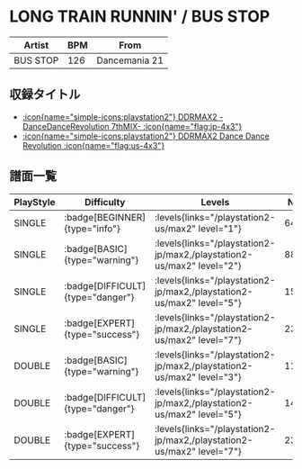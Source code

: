 # LONG TRAIN RUNNIN' / BUS STOP

|Artist|BPM|From|
|------|---|----|
|BUS STOP|126|Dancemania 21|

## 収録タイトル

- [:icon{name="simple-icons:playstation2"} DDRMAX2 -DanceDanceRevolution 7thMIX- :icon{name="flag:jp-4x3"}](/playstation2-jp/max2)
- [:icon{name="simple-icons:playstation2"} DDRMAX2 Dance Dance Revolution :icon{name="flag:us-4x3"}](/playstation2-us/max2)

## 譜面一覧

|PlayStyle|Difficulty|Levels|Notes|Movie|
|---------|----------|------|-----|-----|
|SINGLE| :badge[BEGINNER]{type="info"}| :levels{links="/playstation2-us/max2" level="1"}|64/0||
|SINGLE| :badge[BASIC]{type="warning"}| :levels{links="/playstation2-jp/max2,/playstation2-us/max2" level="2"}|88/2||
|SINGLE| :badge[DIFFICULT]{type="danger"}| :levels{links="/playstation2-jp/max2,/playstation2-us/max2" level="5"}|152/3||
|SINGLE| :badge[EXPERT]{type="success"}| :levels{links="/playstation2-jp/max2,/playstation2-us/max2" level="7"}|234/11||
|DOUBLE| :badge[BASIC]{type="warning"}| :levels{links="/playstation2-jp/max2,/playstation2-us/max2" level="3"}|114/4||
|DOUBLE| :badge[DIFFICULT]{type="danger"}| :levels{links="/playstation2-jp/max2,/playstation2-us/max2" level="5"}|149/3||
|DOUBLE| :badge[EXPERT]{type="success"}| :levels{links="/playstation2-jp/max2,/playstation2-us/max2" level="7"}|233/8||
